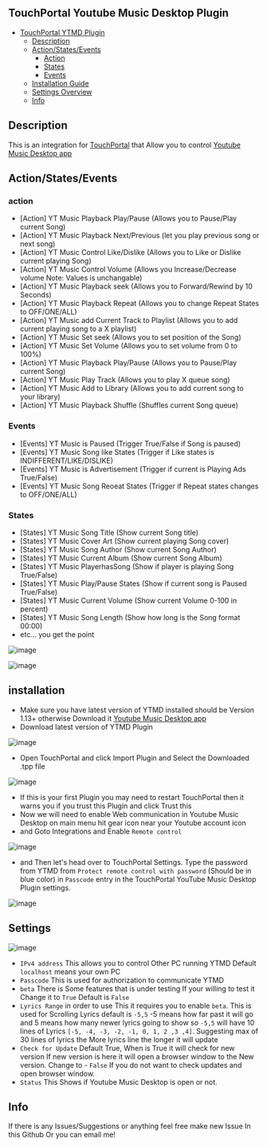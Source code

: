 
## TouchPortal Youtube Music Desktop Plugin
- [TouchPortal YTMD Plugin](#touchportal-youtube-musicdesktopplugin)
  - [Description](#description)
  - [Action/States/Events](#actionstatesevents)
    - [Action](#action)
    - [States](#states)
    - [Events](#events)
  - [Installation Guide](#installation)
  - [Settings Overview](#settings)
  - [Info](#info)

## Description
This is an integration for [TouchPortal](https://www.touch-portal.com/) that Allow you to control [Youtube Music Desktop app](https://ytmdesktop.app)

## Action/States/Events
### action
  - [Action] YT Music Playback Play/Pause (Allows you to Pause/Play current Song)
  - [Action] YT Music Playback Next/Previous (let you play previous song or next song)
  - [Action] YT Music Control Like/Dislike (Allows you to Like or Dislike current playing Song)
  - [Action] YT Music Control Volume (Allows you Increase/Decrease volume Note: Values is unchangable)
  - [Action] YT Music Playback seek (Allows you to Forward/Rewind by 10 Seconds)
  - [Action] YT Music Playback Repeat (Allows you to change Repeat States to OFF/ONE/ALL)
  - [Action] YT Music add Current Track to Playlist (Allows you to add current playing song to a X playlist)
  - [Action] YT Music Set seek (Allows you to set position of the Song)
  - [Action] YT Music Set Volume (Allows you to set volume from 0 to 100%)
  - [Action] YT Music Playback Play/Pause (Allows you to Pause/Play current Song)
  - [Action] YT Music Play Track (Allows you to play X queue song)
  - [Action] YT Music Add to Library (Allows you to add current song to your library)
  - [Action] YT Music Playback Shuffle (Shuffles current Song queue)
### Events
  - [Events] YT Music is Paused (Trigger True/False if Song is paused)
  - [Events] YT Music Song like States (Trigger if Like states is INDIFFERENT/LIKE/DISLIKE)
  - [Events] YT Music is Advertisement (Trigger if current is Playing Ads True/False)
  - [Events] YT Music Song Reoeat States (Trigger if Repeat states changes to OFF/ONE/ALL)
### States
  - [States] YT Music Song Title (Show current Song title)
  - [States] YT Music Cover Art (Show current playing Song cover)
  - [States] YT Music Song Author (Show current Song Author)
  - [States] YT Music Current Album (Show current Song Album)
  - [States] YT Music PlayerhasSong (Show if player is playing Song True/False)
  - [States] YT Music Play/Pause States (Show if current song is Paused True/False)
  - [States] YT Music Current Volume (Show current Volume 0-100 in percent)
  - [States] YT Music Song Length (Show how long is the Song format 00:00)
  - etc... you get the point


![image](https://user-images.githubusercontent.com/55416314/127076685-18ca4b8e-f5db-422b-83bd-931b190bbe09.png)


![image](https://user-images.githubusercontent.com/55416314/127077219-de1dc662-1a23-4516-9f07-58ae1ae9215e.png)

## installation
- Make sure you have latest version of YTMD installed should be Version 1.13+ otherwise Download it [Youtube Music Desktop app](https://ytmdesktop.app)
- Download latest version of YTMD Plugin

![image](https://user-images.githubusercontent.com/55416314/127077530-738e46a4-b47b-4a41-89f4-06e55e4c2973.png)
- Open TouchPortal and click Import Plugin and Select the Downloaded .tpp file

![image](https://user-images.githubusercontent.com/55416314/127077644-ae29c36b-871f-4cf6-8def-f44907fe14aa.png)

- If this is your first Plugin you may need to restart TouchPortal then it warns you if you trust this Plugin and click Trust this
- Now we will need to enable Web communication in Youtube Music Desktop on main menu hit gear icon near your Youtube account icon
- and Goto Integrations and Enable `Remote control`

![image](https://user-images.githubusercontent.com/55416314/127077944-2b6d8191-1bcb-42cf-a98b-0e4482dcece3.png)
- and Then let's head over to TouchPortal Settings. Type the password from YTMD from `Protect remote control with password` (Should be in blue color) in `Passcode` entry in the TouchPortal YouTube Music Desktop Plugin settings.

![image](https://user-images.githubusercontent.com/55416314/127078060-a5d97850-fd19-42cd-b0ae-24f8c833bf56.png)


## Settings
![image](https://user-images.githubusercontent.com/55416314/127078450-16860430-91d1-4fb5-87db-080ccd23f0be.png)

- `IPv4 address` This allows you to control Other PC running YTMD Default `localhost` means your own PC
- `Passcode` This is used for authorization to communicate YTMD
- `beta` There is Some features that is under testing If your willing to test it Change it to `True` Default is `False`
- `Lyrics Range` in order to use This it requires you to enable `beta`. This is used for Scrolling Lyrics default is `-5,5` -5 means how far past it will go and 5 means how many newer lyrics going to show so `-5,5` will have 10 lines of Lyrics `[-5, -4, -3, -2, -1, 0, 1, 2 ,3 ,4]`. Suggesting max of 30 lines of lyrics the More lyrics line the longer it will update
- `Check for Update` Default True, When is True it will check for new version If new version is here it will open a browser window to the New version. Change to - `False` If you do not want to check updates and open browser window.
- `Status` This Shows if Youtube Music Desktop is open or not.

## Info
If there is any Issues/Suggestions or anything feel free make new Issue In this Github Or you can email me!
